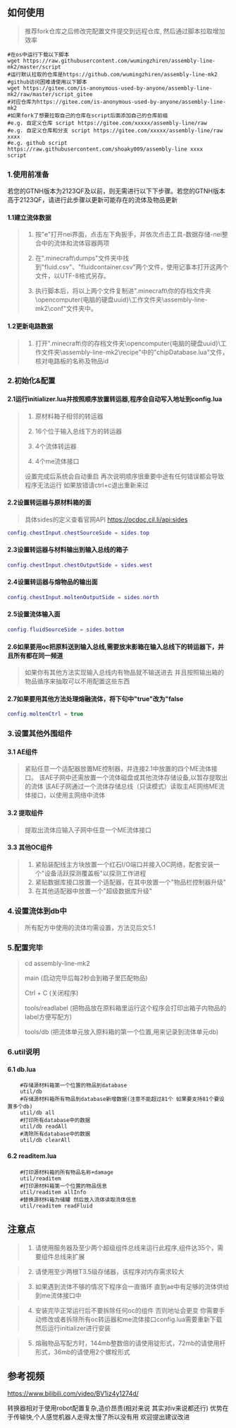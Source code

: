 ## 如何使用
>推荐fork仓库之后修改完配置文件提交到远程仓库,
>然后通过脚本拉取增加效率
```shell script
#在os中运行下载以下脚本
wget https://raw.githubusercontent.com/wumingzhiren/assembly-line-mk2/master/script
#运行默认拉取的仓库是https://github.com/wumingzhiren/assembly-line-mk2 
#github访问困难请使用以下脚本
wget https://gitee.com/is-anonymous-used-by-anyone/assembly-line-mk2/raw/master/script_gitee
#对应仓库为https://gitee.com/is-anonymous-used-by-anyone/assembly-line-mk2
#如果fork了想要拉取自己的仓库在script后面添加自己的仓库前缀
#e.g. 自定义仓库 script https://gitee.com/xxxxx/assembly-line/raw
#e.g. 自定义仓库和分支 script https://gitee.com/xxxxx/assembly-line/raw xxxx
#e.g. github script https://raw.githubusercontent.com/shoaky009/assembly-line xxxx
script
```
### 1.使用前准备

若您的GTNH版本为2123QF及以前，则无需进行以下下步骤。若您的GTNH版本高于2123QF，请进行此步骤以更新可能存在的流体及物品更新

#### 1.1建立流体数据
>
> 1. 按"e"打开nei界面，点击左下角扳手，并依次点击工具-数据存储-nei整合中的流体和流体容器两项
>
> 2. 在".minecraft\dumps\"文件夹中找到"fluid.csv"、"fluidcontainer.csv"两个文件，使用记事本打开这两个文件，以UTF-8格式另存。
>
> 3. 执行脚本后，将以上两个文件复制进".minecraft\你的存档文件夹\opencomputer\{电脑的硬盘uuid}\工作文件夹\assembly-line-mk2\conf\"文件夹中。

#### 1.2更新电路数据
> 
> 1. 打开".minecraft\你的存档文件夹\opencomputer\{电脑的硬盘uuid}\工作文件夹\assembly-line-mk2\recipe\"中的"chipDatabase.lua"文件，核对电路板的名称及物品id


### 2.初始化&配置

#### 2.1运行initializer.lua并按照顺序放置转运器,程序会自动写入地址到config.lua
> 1. 原材料箱子相邻的转运器
> 
> 2. 16个位于输入总线下方的转运器
> 
> 3. 4个流体转运器
> 
> 4. 4个me流体接口
> 
> 设置完成后系统会自动重启
> 再次说明顺序很重要中途有任何错误都会导致程序无法运行 如果放错请ctrl+c退出重新来过

#### 2.2设置转运器与原材料箱的面
>具体sides的定义查看官网API https://ocdoc.cil.li/api:sides
```lua
config.chestInput.chestSourceSide = sides.top
```
#### 2.3设置转运器与材料输出到输入总线的箱子
```lua
config.chestInput.chestOutputSide = sides.west
```
#### 2.4设置转运器与熔物品的输出面
```lua
config.chestInput.moltenOutputSide = sides.north
```
#### 2.5设置流体输入面
```lua
config.fluidSourceSide = sides.bottom
```

#### 2.6如果要用oc把原料送到输入总线,需要放末影箱在输入总线下的转运器下，并且所有都在同一频道
>如果你有其他方法实现输入总线内有物品就不输送进去 并且按照输出箱的物品循序来抽取可以不用配置这些东西

#### 2.7如果要用其他方法处理熔融流体，将下句中"true"改为"false
```lua
config.moltenCtrl = true
```

### 3.设置其他外围组件

#### 3.1 AE组件
>紧贴任意一个适配器放置ME控制器，并连接2.1中放置的四个ME流体接口。
>该AE子网中还需放置一个流体磁盘或其他流体存储设备,以暂存提取出的流体
>该AE子网通过一个流体存储总线（只读模式）读取主AE网络ME流体接口，以使用主网络中流体
#### 3.2 提取组件
>提取出流体应输入子网中任意一个ME流体接口
#### 3.3 其他OC组件
>1. 紧贴装配线主方块放置一个红石I/O端口并接入OC网络，配套安装一个"设备活跃探测覆盖板"以探测工作进程
>2. 紧贴数据库接口放置一个适配器，在其中放置一个"物品栏控制器升级"
>3. 在其他适配器中放置一个"超级数据库升级"
 
### 4.设置流体到db中

>所有配方中使用的流体均需设置，方法见后文5.1

### 5.配置完毕
>cd assembly-line-mk2
>
>main (启动完毕后每2秒会到箱子里匹配物品)
>
>Ctrl + C (关闭程序)
>
>tools/readlabel (把物品放在原料箱里运行这个程序会打印出箱子内物品的label方便写配方)
>
>tools/db (把流体单元放入原料箱的第一个位置,用来记录到流体单元db)


### 6.util说明

#### 6.1 db.lua
```shell
    #存储源材料箱第一个位置的物品到database
    util/db
    #存储源材料箱所有物品到database新增数据(注意不能超过81个 如果要支持81个要设置多个db)
    util/db all
    #打印所有database中的数据
    util/db readAll
    #清除所有database中的数据
    util/db clearAll
```
#### 6.2 readitem.lua
```shell
    #打印源材料箱的所有物品名称+damage
    util/readitem
    #打印源材料箱第一个位置的物品信息
    util/readitem allInfo
    #替换源材料箱为储罐 然后放入流体读取流体信息
    util/readitem readFluid
```

## 注意点

> 1. 请使用服务器及至少两个超级组件总线来运行此程序,组件达35个，需要组件总线来扩展

> 2. 请使用至少两根T3.5级存储器，该程序对内存需求较大

> 3. 如果遇到流体不够的情况下程序会一直循环 直到ae中有足够的流体供给到me流体接口中

> 4. 安装完毕正常运行后不要拆除任何oc的组件 否则地址会更变 你需要手动修改或者拆除所有oc转运器和me流体接口config.lua需要重新下载 然后运行initializer进行安装

> 5. 熔融物品写配方时，144mb整数倍的请使用锭形式，72mb的请使用杆形式，36mb的请使用2个螺栓形式


## 参考视频
https://www.bilibili.com/video/BV1iz4y1274d/

转换器相对于使用robot配置复杂,造价昂贵(相对来说 其实对iv来说都还行)
优势在于传输快,个人感觉机器人走得太慢了所以没有用
欢迎提出建议改进
